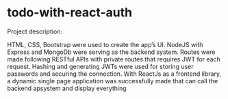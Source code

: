 # todo-with-react-auth

Project description:
	
HTML, CSS, Bootstrap were used to create the app’s UI. NodeJS with Express and MongoDb were serving as the backend system. 
Routes were made following RESTful APIs with private routes that requires JWT for each request. 
Hashing and generating JWTs were used for storing user passwords and securing the connection. 
With ReactJs as a frontend library, 
a dynamic single page application was successfully made that can call the backend apsystem  and display everything

